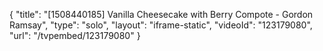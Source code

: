 {
    "title": "[1508440185] Vanilla Cheesecake with Berry Compote - Gordon Ramsay",
    "type": "solo",
    "layout": "iframe-static",
    "videoId": "123179080",
    "url": "\/tvpembed\/123179080"
}